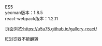 
ES5 	
yeoman版本：1.8.5 	
react-webpack版本：1.2.11 	



页面浏览:https://u5u75.github.io/gallery-react/


IE浏览器不能翻转

